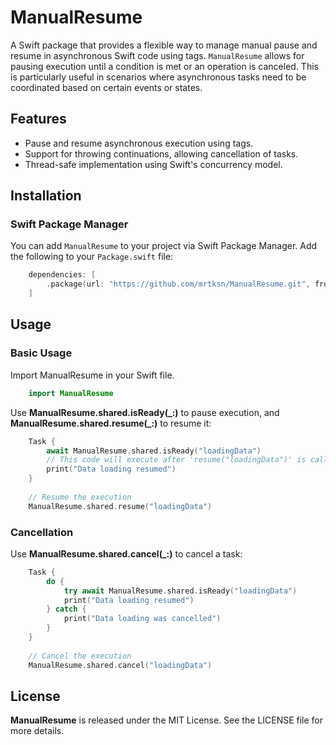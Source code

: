# ManualResume

A Swift package that provides a flexible way to manage manual pause and resume in asynchronous Swift code using tags. `ManualResume` allows for pausing execution until a condition is met or an operation is canceled. This is particularly useful in scenarios where asynchronous tasks need to be coordinated based on certain events or states.

## Features

- Pause and resume asynchronous execution using tags.
- Support for throwing continuations, allowing cancellation of tasks.
- Thread-safe implementation using Swift's concurrency model.

## Installation

### Swift Package Manager

You can add `ManualResume` to your project via Swift Package Manager. Add the following to your `Package.swift` file:

```swift
    dependencies: [
        .package(url: "https://github.com/mrtksn/ManualResume.git", from: "1.0.0")
    ]
```
## Usage

### Basic Usage
Import ManualResume in your Swift file.

```swift
    import ManualResume
```

Use **ManualResume.shared.isReady(_:)** to pause execution, and **ManualResume.shared.resume(_:)** to resume it:

```swift
    Task {
        await ManualResume.shared.isReady("loadingData")
        // This code will execute after 'resume("loadingData")' is called.
        print("Data loading resumed")
    }
    
    // Resume the execution
    ManualResume.shared.resume("loadingData")
```

### Cancellation
Use **ManualResume.shared.cancel(_:)** to cancel a task:

```swift
    Task {
        do {
            try await ManualResume.shared.isReady("loadingData")
            print("Data loading resumed")
        } catch {
            print("Data loading was cancelled")
        }
    }
    
    // Cancel the execution
    ManualResume.shared.cancel("loadingData")
```

## License
**ManualResume** is released under the MIT License. See the LICENSE file for more details.
